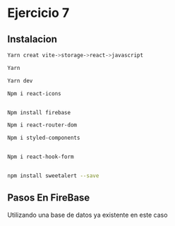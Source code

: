 # Ejercicio 7

## Instalacion

```bash
Yarn creat vite->storage->react->javascript

Yarn

Yarn dev

Npm i react-icons


Npm install firebase

Npm i react-router-dom

Npm i styled-components


Npm i react-hook-form


npm install sweetalert --save
```

## Pasos En FireBase

Utilizando una base de datos ya existente en este caso
